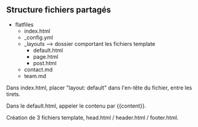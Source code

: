 ## Structure fichiers partagés

* flatfiles
  * index.html
  * _config.yml
  * _layouts --> dossier comportant les fichiers template
    * default.html
    * page.html
    * post.html
   * contact.md
   * team.md
    
Dans index.html, placer "layout: default" dans l'en-tête du fichier, entre les tirets.

Dans le default.html, appeler le contenu par {{content}}.

Création de 3 fichiers template, head.html / header.html / footer.html.
